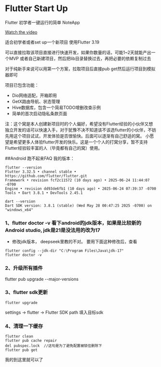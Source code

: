 # Flutter Start Up

Flutter 初学者一键运行的简单 NoteApp

[Watch the video](https://github.com/gerry-momo/flutter_startup/blob/master/demo.mp4)

适合初学者或者set up一个新项目
使用Flutter 3.19

可以直接拉取该项目直接进行快速开发，如果你数量的话，可能1~2天就能产出一个MVP
或者自己新建项目，然后把lib目录替换过去，再把必要的依赖复制过去

对于纯新手来说可以用第一个方案，拉取项目后直接pub get然后运行项目到模拟器即可

项目已包含功能：

- Dio网络适配，开箱即用
- GetX路由导航、状态管理
- Hive数据库，包含一个简易TODO增删改查示例
- 简单的首次启动隐私条款页面

注：这个窝是本人创建新项目时的个人偏好，希望没有Flutter经验的小伙伴又想独立开发的话可以快速入手，对于犹豫不决不知道该不该选flutter的小伙伴，不妨先用这个项目试试，开发体验是否很愉快。后面可以逐渐有自己舒适的窝。
小愿望是希望更多人体验flutter开发的快乐。这是一个个人的打窝分享，暂不支持Flutter经验较丰富的人（毕竟都有自己的窝）使用。


##Android 跑不起来FAQ
我的版本：
~~~
flutter --version
Flutter 3.32.5 • channel stable • https://github.com/flutter/flutter.git
Framework • revision fcf2c11572 (10 days ago) • 2025-06-24 11:44:07 -0700
Engine • revision dd93de6fb1 (10 days ago) • 2025-06-24 07:39:37 -0700
Tools • Dart 3.8.1 • DevTools 2.45.1

dart --version
Dart SDK version: 3.8.1 (stable) (Wed May 28 00:47:25 2025 -0700) on "windows_x64"
~~~

### 1、flutter doctor -v 看下android的jdk版本，如果是比较新的Android studio, jdk是21是没法用的改为17
- 修改jdk版本， deepseek里教的不对。 要用下面这种修改后，查看
~~~
flutter config --jdk-dir "C:\Program Files\Java\jdk-17"
flutter doctor -v
~~~
### 2、升级所有插件
flutter pub upgrade --major-versions
### 3、flutter sdk更新
~~~
flutter upgrade
~~~
settings -> flutter -> Flutter SDK path 填入目标sdk
### 4、清理一下缓存
~~~
flutter clean
flutter pub cache repair
del pubspec.lock  //这句是为了避免配置被锁住删除下
flutter pub get
~~~
我的到这里就可以了